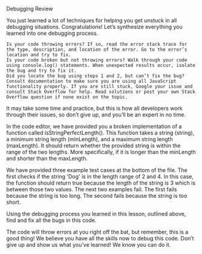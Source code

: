Debugging Review

You just learned a lot of techniques for helping you get unstuck in all debugging situations. Congratulations! Let’s synthesize everything you learned into one debugging process.

    Is your code throwing errors? If so, read the error stack trace for the type, description, and location of the error. Go to the error’s location and try to fix.
    Is your code broken but not throwing errors? Walk through your code using console.log() statements. When unexpected results occur, isolate the bug and try to fix it.
    Did you locate the bug using steps 1 and 2, but can’t fix the bug? Consult documentation to make sure you are using all JavaScript functionality properly. If you are still stuck, Google your issue and consult Stack Overflow for help. Read solutions or post your own Stack Overflow question if none exist on the topic.

It may take some time and practice, but this is how all developers work through their issues, so don’t give up, and you’ll be an expert in no time.



In the code editor, we have provided you a broken implementation of a function called isStringPerfectLength(). This function takes a string (string), a minimum string length (minLength), and a maximum string length (maxLength). It should return whether the provided string is within the range of the two lengths. More specifically, if it is longer than the minLength and shorter than the maxLength.

We have provided three example test cases at the bottom of the file. The first checks if the string 'Dog' is in the length range of 2 and 4. In this case, the function should return true because the length of the string is 3 which is between those two values. The next two examples fail. The first fails because the string is too long. The second fails because the string is too short.

Using the debugging process you learned in this lesson, outlined above, find and fix all the bugs in this code.

The code will throw errors at you right off the bat, but remember, this is a good thing! We believe you have all the skills now to debug this code. Don’t give up and show us what you’ve learned! We know you can do it.
